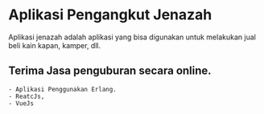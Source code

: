 # Aplikasi Pengangkut Jenazah
Aplikasi jenazah adalah aplikasi yang bisa digunakan untuk melakukan jual beli kain kapan, kamper, dll.

## Terima Jasa penguburan secara online.
```
- Aplikasi Penggunakan Erlang.
- ReatcJs,
- VueJs
```
